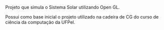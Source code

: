 Projeto que simula o Sistema Solar utilizando Open GL.

Possui como base inicial o projeto utilizado na cadeira de CG do curso de ciência da computação da UFPel.
